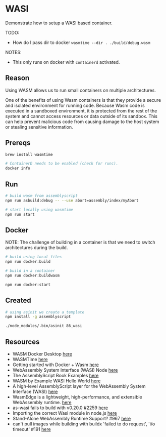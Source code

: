 # WASI

Demonstrate how to setup a WASI based container.  

TODO:

* How do I pass dir to docker `wasmtime --dir . ./build/debug.wasm`

NOTES:

* This only runs on docker with `containerd` activated.  
 
## Reason

Using WASM allows us to run small containers on multiple architectures.  

One of the benefits of using Wasm containers is that they provide a secure and isolated environment for running code. Because Wasm code is executed in a sandboxed environment, it is protected from the rest of the system and cannot access resources or data outside of its sandbox. This can help prevent malicious code from causing damage to the host system or stealing sensitive information.  

## Prereqs

```sh
brew install wasmtime

# ContainerD needs to be enabled (check for runc). 
docker info 
```

## Run

```sh
# build wasm from assemblyscript
npm run asbuild:debug -- --use abort=assembly/index/myAbort

# start locally using wasmtime
npm run start
```

## Docker

NOTE: The challenge of building in a container is that we need to switch architectures during the build.  

```sh
# build using local files
npm run docker:build

# build in a container
npm run docker:buildwasm

npm run docker:start
```

## Created

```sh
# using asinit we create a template
npm install -g assemblyscript

./node_modules/.bin/asinit 86_wasi
```

## Resources

* WASM Docker Desktop [here](https://docs.docker.com/desktop/wasm/)
* WASMTime [here](https://github.com/bytecodealliance/wasmtime)
* Getting started with Docker + Wasm [here](https://nigelpoulton.com/getting-started-with-docker-and-wasm/)  
* WebAssembly System Interface (WASI) Node [here](https://nodejs.org/api/wasi.html)  
*  The AssemblyScript Book Examples [here](https://www.assemblyscript.org/examples.html)  
* WASM by Example WASI Hello World [here](https://wasmbyexample.dev/examples/wasi-hello-world/wasi-hello-world.assemblyscript.en-us.html)   
* A high-level AssemblyScript layer for the WebAssembly System Interface (WASI) [here](https://github.com/jedisct1/as-wasi)  
* WasmEdge is a lightweight, high-performance, and extensible WebAssembly runtime. [here](https://github.com/WasmEdge/WasmEdge)  
* as-wasi fails to build with v0.20.0 #2259 [here](https://github.com/AssemblyScript/assemblyscript/issues/2259)  
* Importing the correct Wasi module in node.js [here](https://stackoverflow.com/questions/72545867/importing-the-correct-wasi-module-in-node-js)  
* Stand-Alone WebAssembly Runtime Support? #967 [here](https://github.com/AssemblyScript/assemblyscript/issues/967)
* can't pull images while building with buildx 'failed to do request', 'i/o timeout' #191 [here](https://github.com/docker/buildx/issues/191)
